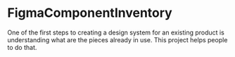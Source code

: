 # FigmaComponentInventory
One of the first steps to creating a design system for an existing product is understanding what are the pieces already in use. This project helps people to do that. 
